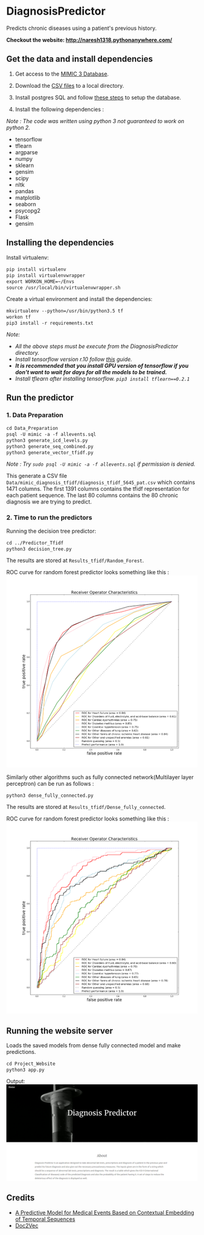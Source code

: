# DiagnosisPredictor
Predicts chronic diseases using a patient's previous history.

**Checkout the website: http://naresh1318.pythonanywhere.com/**

## Get the data and install dependencies
1. Get access to the [MIMIC 3 Database](https://mimic.physionet.org/gettingstarted/access/).

2. Download the [CSV files](https://mimic.physionet.org/gettingstarted/dbsetup/) to a local directory.

3. Install postgres SQL and follow [these steps](https://mimic.physionet.org/tutorials/install-mimic-locally-ubuntu/) to setup the database.

4. Install the following dependencies : 

*Note : The code was written using python 3 not guaranteed to work on python 2.*

 * tensorflow
 * tflearn
 * argparse
 * numpy
 * sklearn
 * gensim
 * scipy
 * nltk
 * pandas
 * matplotlib
 * seaborn
 * psycopg2
 * Flask
 * gensim
 
## Installing the dependencies
Install virtualenv:

    pip install virtualenv
    pip install virtualenvwrapper
    export WORKON_HOME=~/Envs
    source /usr/local/bin/virtualenvwrapper.sh
   
Create a virtual environment and install the dependencies:
    
    mkvirtualenv --python=/usr/bin/python3.5 tf
    workon tf
    pip3 install -r requirements.txt
    
*Note:*

 * *All the above steps must be execute from the DiagnosisPredictor directory.*     
 * *Install tensorflow version r.10 follow [this](https://www.tensorflow.org/versions/r0.10/get_started/os_setup#virtualenv_installation) guide.*
 * ***It is recommended that you install GPU version of tensorflow if you don't want to wait for days for all the models to be trained.***  
 * *Install tflearn after installing tensorflow. `pip3 install tflearn==0.2.1`*
## Run the predictor

### 1. Data Preparation

    cd Data_Preparation
    psql -U mimic -a -f allevents.sql
    python3 generate_icd_levels.py
    python3 generate_seq_combined.py
    python3 generate_vector_tfidf.py
    
*Note : Try `sudo psql -U mimic -a -f allevents.sql` if permission is denied.*

This generate a CSV file `Data/mimic_diagnosis_tfidf/diagnosis_tfidf_5645_pat.csv` which contains 1471 columns.
The first 1391 columns contains the tfidf representation for each patient sequence. The last 80 columns contains the 80 chronic diagnosis
we are trying to predict.

### 2. Time to run the predictors

Running the decision tree predictor:

    cd ../Predictor_Tfidf
    python3 decision_tree.py
    
The results are stored at `Results_tfidf/Random_Forest`.

ROC curve for random forest predictor looks something like this :
![random forest roc](https://raw.githubusercontent.com/Naresh1318/DiagnosisPredictor/master/Results_tfidf/Random_Forest/Plots/ROC_RF_criterion_entropy_n_estimators_10_size_1391.png)
    
Similarly other algorithms such as fully connected network(Multilayer layer perceptron)
can be run as follows : 

    python3 dense_fully_connected.py
    
The results are stored at `Results_tfidf/Dense_fully_connected`.

ROC curve for random forest predictor looks something like this :
![dense fully connected](https://raw.githubusercontent.com/Naresh1318/DiagnosisPredictor/master/Results_tfidf/Dense_fully_connected/Plots/ROC_FC_n_epoch_10_batch_size_32_size_1391_5645_tfidf.png)

## Running the website server
Loads the saved models from dense fully connected model and make predictions.
    
    cd Project_Website
    python3 app.py
    
Output:
![Website](https://raw.githubusercontent.com/Naresh1318/DiagnosisPredictor/master/Results_tfidf/diagnosispredictor.png)
## Credits
* [A Predictive Model for Medical Events Based on Contextual Embedding of Temporal Sequences](http://medinform.jmir.org/2016/4/e39/)
* [Doc2Vec](https://github.com/linanqiu/word2vec-sentiments/blob/master/word2vec-sentiment.ipynb)
